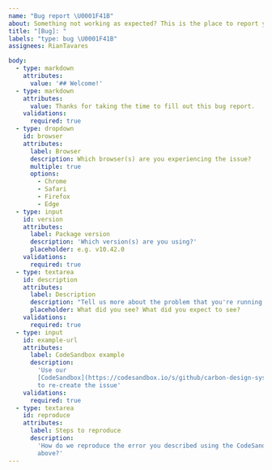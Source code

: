 ```yaml
---
name: "Bug report \U0001F41B"
about: Something not working as expected? This is the place to report your issue.
title: "[Bug]: "
labels: "type: bug \U0001F41B"
assignees: RianTavares

body:
  - type: markdown
    attributes:
      value: '## Welcome!'
  - type: markdown
    attributes:
      value: Thanks for taking the time to fill out this bug report.
    validations:
      required: true
  - type: dropdown
    id: browser
    attributes:
      label: Browser
      description: Which browser(s) are you experiencing the issue?
      multiple: true
      options:
        - Chrome
        - Safari
        - Firefox
        - Edge
  - type: input
    id: version
    attributes:
      label: Package version
      description: 'Which version(s) are you using?'
      placeholder: e.g. v10.42.0
    validations:
      required: true
  - type: textarea
    id: description
    attributes:
      label: Description
      description: "Tell us more about the problem that you're running into"
      placeholder: What did you see? What did you expect to see?
    validations:
      required: true
  - type: input
    id: example-url
    attributes:
      label: CodeSandbox example
      description:
        'Use our
        [CodeSandbox](https://codesandbox.io/s/github/carbon-design-system/carbon/tree/main/packages/react/examples/codesandbox)
        to re-create the issue'
    validations:
      required: true
  - type: textarea
    id: reproduce
    attributes:
      label: Steps to reproduce
      description:
        'How do we reproduce the error you described using the CodeSandbox link
        above?'
---
```

